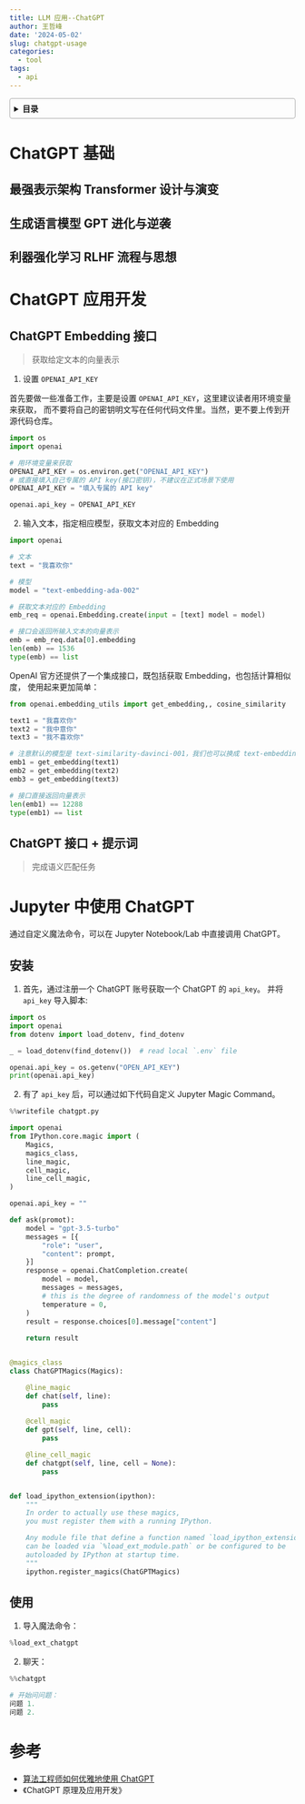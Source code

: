 ```yaml
---
title: LLM 应用--ChatGPT
author: 王哲峰
date: '2024-05-02'
slug: chatgpt-usage
categories:
  - tool
tags:
  - api
---
```


<style>
details {
    border: 1px solid #aaa;
    border-radius: 4px;
    padding: .5em .5em 0;
}
summary {
    font-weight: bold;
    margin: -.5em -.5em 0;
    padding: .5em;
}
details[open] {
    padding: .5em;
}
details[open] summary {
    border-bottom: 1px solid #aaa;
    margin-bottom: .5em;
}
img {
    pointer-events: none;
}
</style>

<details><summary>目录</summary><p>

- [ChatGPT 基础](#chatgpt-基础)
    - [最强表示架构 Transformer 设计与演变](#最强表示架构-transformer-设计与演变)
    - [生成语言模型 GPT 进化与逆袭](#生成语言模型-gpt-进化与逆袭)
    - [利器强化学习 RLHF 流程与思想](#利器强化学习-rlhf-流程与思想)
- [ChatGPT 应用开发](#chatgpt-应用开发)
    - [ChatGPT Embedding 接口](#chatgpt-embedding-接口)
    - [ChatGPT 接口 + 提示词](#chatgpt-接口--提示词)
- [Jupyter 中使用 ChatGPT](#jupyter-中使用-chatgpt)
    - [安装](#安装)
    - [使用](#使用)
- [参考](#参考)
</p></details><p></p>

# ChatGPT 基础

## 最强表示架构 Transformer 设计与演变


## 生成语言模型 GPT 进化与逆袭



## 利器强化学习 RLHF 流程与思想



# ChatGPT 应用开发

## ChatGPT Embedding 接口

> 获取给定文本的向量表示

1. 设置 `OPENAI_API_KEY`

首先要做一些准备工作，主要是设置 `OPENAI_API_KEY`，这里建议读者用环境变量来获取，
而不要将自己的密钥明文写在任何代码文件里。当然，更不要上传到开源代码仓库。

```python
import os
import openai

# 用环境变量来获取
OPENAI_API_KEY = os.environ.get("OPENAI_API_KEY")
# 或直接填入自己专属的 API key(接口密钥)，不建议在正式场景下使用
OPENAI_API_KEY = "填入专属的 API key"

openai.api_key = OPENAI_API_KEY
```

2. 输入文本，指定相应模型，获取文本对应的 Embedding

```python
import openai

# 文本
text = "我喜欢你"

# 模型
model = "text-embedding-ada-002"

# 获取文本对应的 Embedding
emb_req = openai.Embedding.create(input = [text] model = model)

# 接口会返回所输入文本的向量表示
emb = emb_req.data[0].embedding
len(emb) == 1536
type(emb) == list
```

OpenAI 官方还提供了一个集成接口，既包括获取 Embedding，也包括计算相似度，
使用起来更加简单：

```python
from openai.embedding_utils import get_embedding,, cosine_similarity

text1 = "我喜欢你"
text2 = "我中意你"
text3 = "我不喜欢你"

# 注意默认的模型是 text-similarity-davinci-001，我们也可以换成 text-embedding-ada-002
emb1 = get_embedding(text1)
emb2 = get_embedding(text2)
emb3 = get_embedding(text3)

# 接口直接返回向量表示
len(emb1) == 12288
type(emb1) == list
```




## ChatGPT 接口 + 提示词

> 完成语义匹配任务




# Jupyter 中使用 ChatGPT

通过自定义魔法命令，可以在 Jupyter Notebook/Lab 中直接调用 ChatGPT。

## 安装

1. 首先，通过注册一个 ChatGPT 账号获取一个 ChatGPT 的 `api_key`。
   并将 `api_key` 导入脚本:

```python
import os
import openai
from dotenv import load_dotenv, find_dotenv

_ = load_dotenv(find_dotenv())  # read local `.env` file

openai.api_key = os.getenv("OPEN_API_KEY")
print(openai.api_key)
```

2. 有了 `api_key` 后，可以通过如下代码自定义 Jupyter Magic Command。

```python
%%writefile chatgpt.py

import openai
from IPython.core.magic import (
    Magics, 
    magics_class, 
    line_magic, 
    cell_magic, 
    line_cell_magic,
)

openai.api_key = ""

def ask(promot):
    model = "gpt-3.5-turbo"
    messages = [{
        "role": "user",
        "content": prompt,
    }]
    response = openai.ChatCompletion.create(
        model = model,
        messages = messages,
        # this is the degree of randomness of the model's output
        temperature = 0,
    )
    result = response.choices[0].message["content"]
    
    return result


@magics_class
class ChatGPTMagics(Magics):

    @line_magic
    def chat(self, line):
        pass
        
    @cell_magic
    def gpt(self, line, cell):
        pass

    @line_cell_magic
    def chatgpt(self, line, cell = None):
        pass


def load_ipython_extension(ipython):
    """
    In order to actually use these magics, 
    you must register them with a running IPython.

    Any module file that define a function named `load_ipython_extension`
    can be loaded via `%load_ext_module.path` or be configured to be
    autoloaded by IPython at startup time.
    """
    ipython.register_magics(ChatGPTMagics)
```

## 使用

1. 导入魔法命令：

```python
%load_ext_chatgpt
```

2. 聊天：

```python
%%chatgpt

# 开始问问题：
问题 1.
问题 2.
```

# 参考

* [算法工程师如何优雅地使用 ChatGPT](https://mp.weixin.qq.com/s?__biz=MzU3OTQzNTU2OA==&mid=2247491771&idx=1&sn=f6a4780106f72c47c28f51cf3a303a46&chksm=fd648de4ca1304f29d2ad7e5282e71215c039dcd717fa350453dcfafaca53e6735b32ebbfd99&cur_album_id=2917869728717750275&scene=190#rd)
* 《ChatGPT 原理及应用开发》

